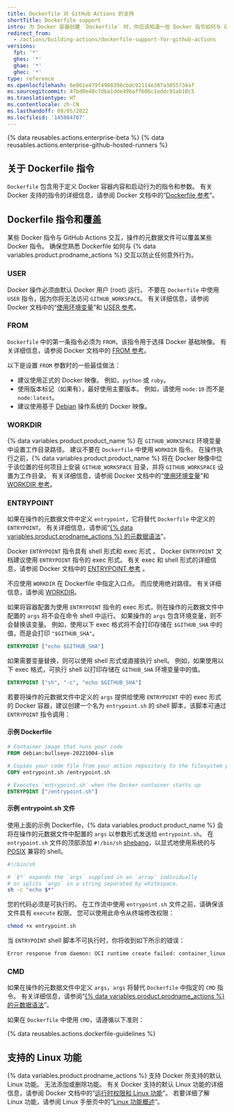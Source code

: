 ```yaml
---
title: Dockerfile 对 GitHub Actions 的支持
shortTitle: Dockerfile support
intro: 为 Docker 容器创建 `Dockerfile` 时，你应该知道一些 Docker 指令如何与 GitHub Actions 及操作的元数据文件交互。
redirect_from:
  - /actions/building-actions/dockerfile-support-for-github-actions
versions:
  fpt: '*'
  ghes: '*'
  ghae: '*'
  ghec: '*'
type: reference
ms.openlocfilehash: 6e061e479f4988398cbdc92114e387a3055734af
ms.sourcegitcommit: 47bd0e48c7dba1dde49baff60bc1eddc91ab10c5
ms.translationtype: HT
ms.contentlocale: zh-CN
ms.lasthandoff: 09/05/2022
ms.locfileid: '145084707'
---
```

{% data reusables.actions.enterprise-beta %} {% data reusables.actions.enterprise-github-hosted-runners %}

## 关于 Dockerfile 指令

`Dockerfile` 包含用于定义 Docker 容器内容和启动行为的指令和参数。 有关 Docker 支持的指令的详细信息，请参阅 Docker 文档中的“[Dockerfile 参考](https://docs.docker.com/engine/reference/builder/)”。

## Dockerfile 指令和覆盖

某些 Docker 指令与 GitHub Actions 交互，操作的元数据文件可以覆盖某些 Docker 指令。 确保您熟悉 Dockerfile 如何与 {% data variables.product.prodname_actions %} 交互以防止任何意外行为。

### USER

Docker 操作必须由默认 Docker 用户 (root) 运行。 不要在 `Dockerfile` 中使用 `USER` 指令，因为你将无法访问 `GITHUB_WORKSPACE`。 有关详细信息，请参阅 Docker 文档中的“[使用环境变量](/actions/configuring-and-managing-workflows/using-environment-variables)”和 [USER 参考](https://docs.docker.com/engine/reference/builder/#user)。

### FROM

`Dockerfile` 中的第一条指令必须为 `FROM`，该指令用于选择 Docker 基础映像。 有关详细信息，请参阅 Docker 文档中的 [FROM 参考](https://docs.docker.com/engine/reference/builder/#from)。

以下是设置 `FROM` 参数时的一些最佳做法：

- 建议使用正式的 Docker 映像。 例如，`python` 或 `ruby`。
- 使用版本标记（如果有），最好使用主要版本。 例如，请使用 `node:10` 而不是 `node:latest`。
- 建议使用基于 [Debian](https://www.debian.org/) 操作系统的 Docker 映像。

### WORKDIR

{% data variables.product.product_name %} 在 `GITHUB_WORKSPACE` 环境变量中设置工作目录路径。 建议不要在 `Dockerfile` 中使用 `WORKDIR` 指令。 在操作执行之前，{% data variables.product.product_name %} 将在 Docker 映像中位于该位置的任何项目上安装 `GITHUB_WORKSPACE` 目录，并将 `GITHUB_WORKSPACE` 设置为工作目录。 有关详细信息，请参阅 Docker 文档中的“[使用环境变量](/actions/configuring-and-managing-workflows/using-environment-variables)”和 [WORKDIR 参考](https://docs.docker.com/engine/reference/builder/#workdir)。

### ENTRYPOINT

如果在操作的元数据文件中定义 `entrypoint`，它将替代 `Dockerfile` 中定义的 `ENTRYPOINT`。 有关详细信息，请参阅“[{% data variables.product.prodname_actions %} 的元数据语法](/actions/creating-actions/metadata-syntax-for-github-actions/#runsentrypoint)”。

Docker `ENTRYPOINT` 指令具有 shell 形式和 exec 形式 。 Docker `ENTRYPOINT` 文档建议使用 `ENTRYPOINT` 指令的 exec 形式。 有关 exec 和 shell 形式的详细信息，请参阅 Docker 文档中的 [ENTRYPOINT 参考](https://docs.docker.com/engine/reference/builder/#entrypoint) 。

不应使用 `WORKDIR` 在 Dockerfile 中指定入口点。 而应使用绝对路径。 有关详细信息，请参阅 [WORKDIR](#workdir)。

如果将容器配置为使用 `ENTRYPOINT` 指令的 exec 形式，则在操作的元数据文件中配置的 `args` 将不会在命令 shell 中运行。 如果操作的 `args` 包含环境变量，则不会替换该变量。 例如，使用以下 exec 格式将不会打印存储在 `$GITHUB_SHA` 中的值，而是会打印 `"$GITHUB_SHA"`。

```dockerfile
ENTRYPOINT ["echo $GITHUB_SHA"]
```

 如果需要变量替换，则可以使用 shell 形式或直接执行 shell。 例如，如果使用以下 exec 格式，可执行 shell 以打印存储在 `GITHUB_SHA` 环境变量中的值。

```dockerfile
ENTRYPOINT ["sh", "-c", "echo $GITHUB_SHA"]
```

 若要将操作的元数据文件中定义的 `args` 提供给使用 `ENTRYPOINT` 中的 exec 形式的 Docker 容器，建议创建一个名为 `entrypoint.sh` 的 shell 脚本，该脚本可通过 `ENTRYPOINT` 指令调用：

#### 示例 Dockerfile

```dockerfile
# Container image that runs your code
FROM debian:bullseye-20221004-slim

# Copies your code file from your action repository to the filesystem path `/` of the container
COPY entrypoint.sh /entrypoint.sh

# Executes `entrypoint.sh` when the Docker container starts up
ENTRYPOINT ["/entrypoint.sh"]
```

#### 示例 entrypoint.sh 文件

使用上面的示例 Dockerfile，{% data variables.product.product_name %} 会将在操作的元数据文件中配置的 `args` 以参数形式发送给 `entrypoint.sh`。 在 `entrypoint.sh` 文件的顶部添加 `#!/bin/sh` [shebang](https://en.wikipedia.org/wiki/Shebang_(Unix))，以显式地使用系统的与 [POSIX](https://en.wikipedia.org/wiki/POSIX) 兼容的 shell。

``` sh
#!/bin/sh

# `$*` expands the `args` supplied in an `array` individually
# or splits `args` in a string separated by whitespace.
sh -c "echo $*"
```

您的代码必须是可执行的。 在工作流中使用 `entrypoint.sh` 文件之前，请确保该文件具有 `execute` 权限。 您可以使用此命令从终端修改权限：
  ``` sh
  chmod +x entrypoint.sh
  ```

当 `ENTRYPOINT` shell 脚本不可执行时，你将收到如下所示的错误：

``` sh
Error response from daemon: OCI runtime create failed: container_linux.go:348: starting container process caused "exec: \"/entrypoint.sh\": permission denied": unknown
```

### CMD

如果在操作的元数据文件中定义 `args`，`args` 将替代 `Dockerfile` 中指定的 `CMD` 指令。 有关详细信息，请参阅“[{% data variables.product.prodname_actions %} 的元数据语法](/actions/creating-actions/metadata-syntax-for-github-actions#runsargs)”。

如果在 `Dockerfile` 中使用 `CMD`，请遵循以下准则：

{% data reusables.actions.dockerfile-guidelines %}

## 支持的 Linux 功能

{% data variables.product.prodname_actions %} 支持 Docker 所支持的默认 Linux 功能。 无法添加或删除功能。 有关 Docker 支持的默认 Linux 功能的详细信息，请参阅 Docker 文档中的“[运行时权限和 Linux 功能](https://docs.docker.com/engine/reference/run/#runtime-privilege-and-linux-capabilities)”。 若要详细了解 Linux 功能，请参阅 Linux 手册页中的“[Linux 功能概述](http://man7.org/linux/man-pages/man7/capabilities.7.html)”。
